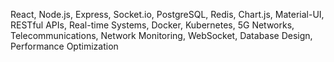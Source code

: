 React, Node.js, Express, Socket.io, PostgreSQL, Redis, Chart.js, Material-UI, RESTful APIs, Real-time Systems, Docker, Kubernetes, 5G Networks, Telecommunications, Network Monitoring, WebSocket, Database Design, Performance Optimization